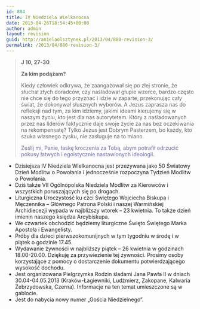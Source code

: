 ```yaml
---
id: 884
title: IV Niedziela Wielkanocna
date: 2013-04-26T18:54:45+00:00
author: admin
layout: revision
guid: http://anielaolsztynek.pl/2013/04/880-revision-3/
permalink: /2013/04/880-revision-3/
---
```

> **J 10, 27-30**
> 
> **Za kim podążam?**
> 
> Kiedy człowiek odkrywa, że zaangażował się po złej stronie, że słuchał złych doradców, czy naśladował głupie wzorce, bardzo często nie chce się do tego przyznać i idzie w zaparte, przekonując cały świat, że dokonywał słusznych wyborów. A Jezus zaprasza nas do refleksji nad tym, za kim idziemy, jakimi ideami kierujemy się w naszym życiu, kto jest dla nas autorytetem. Który z naśladowanych przez nas liderów faktycznie daje swoje życie za nas bez oczekiwania na rekompensatę? Tylko Jezus jest Dobrym Pasterzem, bo każdy, kto szuka własnego zysku, nie zasługuje na to miano.
> 
> <span style="color: #666699;">Ześlij mi, Panie, łaskę kroczenia za Tobą, abym potrafił odrzucić pokusy łatwych i egoistycznie nastawionych ideologii.</span>

  * Dzisiejsza IV Niedziela Wielkanocna jest przeżywana jako 50 Światowy Dzień Modlitw o Powołania i jednocześnie rozpoczyna Tydzień Modlitw o Powołania.
  * Dziś także VII Ogólnopolska Niedziela Modlitw za Kierowców i wszystkich poruszających się po drogach.
  * Liturgiczna Uroczystość ku czci Świętego Wojciecha Biskupa i Męczennika &#8211; Głównego Patrona Polski i naszej Warmińskiej Archidiecezji wypada w najbliższy wtorek &#8211; 23 kwietnia. To także dzień imienin naszego księdza Arcybiskupa.
  * We czwartek obchodzić będziemy liturgiczne Święto Świętego Marka Apostoła i Ewangelisty.
  * Próby dla dzieci pierwszokomunijnych w tym tygodniu w środę i w piątek o godzinie 17.45.
  * Wydawanie żywności w najbliższy piątek &#8211; 26 kwietnia w godzinach 18.00-20.00. Dziękuję za przywiezienie tej żywności. Prosimy osoby korzystające z pomocy o dostarczenie dokumentu potwierdzającego wysokość dochodu.
  * Jest organizowana Pielgrzymka Rodzin śladami Jana Pawła II w dniach 30.04-04.05.2013 (Kraków-Łagiewniki, Ludźmierz, Zakopane, Kalwaria Zebrzydowska, Czerna). Informacje na ten temat umieszczone są w gablocie.
  * Jest do nabycia nowy numer &#8222;Gościa Niedzielnego&#8221;.